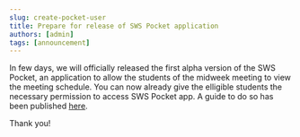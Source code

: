 ```yaml
---
slug: create-pocket-user
title: Prepare for release of SWS Pocket application
authors: [admin]
tags: [announcement]
---
```


In few days, we will officially released the first alpha version of the SWS Pocket, an application to allow the students of the midweek meeting to view the meeting schedule. You can now already give the elligible students the necessary permission to access SWS Pocket app. A guide to do so has been published [here](/docs/faq/students/create-pocket-user).

Thank you!
